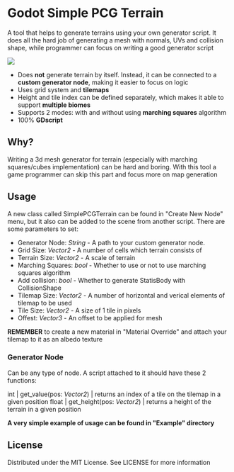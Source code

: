 # Godot Simple PCG Terrain

A tool that helps to generate terrains using your own generator script.
It does all the hard job of generating a mesh with normals, UVs and collision shape,
while programmer can focus on writing a good generator script

<img src="https://i.imgur.com/K75yMkr.gif"/>

* Does **not** generate terrain by itself. Instead, it can be connected to a **custom generator node**,
making it easier to focus on logic
* Uses grid system and **tilemaps**
* Height and tile index can be defined separately, which makes it able to support **multiple biomes**
* Supports 2 modes: with and without using **marching squares** algorithm
* 100% **GDscript**

## Why?
Writing a 3d mesh generator for terrain (especially with marching squares/cubes implementation) can be hard and boring.
With this tool a game programmer can skip this part and focus more on map generation

## Usage
A new class called SimplePCGTerrain can be found in "Create New Node" menu, but it also can be added to the scene from another script. There are some parameters to set:

* Generator Node: *String* - A path to your custom generator node.
* Grid Size: *Vector2* - A number of cells which terrain consists of
* Terrain Size: *Vector2* - A scale of terrain
* Marching Squares: *bool* - Whether to use or not to use marching squares algorithm
* Add collision: *bool* - Whether to generate StatisBody with CollisionShape
* Tilemap Size: *Vector2* - A number of horizontal and verical elements of tilemap to be used
* Tile Size: *Vector2* - A size of 1 tile in pixels
* Offest: *Vector3* - An offset to be applied for mesh

**REMEMBER** to create a new material in "Material Override" and attach your tilemap to it as an albedo texture

### Generator Node
Can be any type of node. A script attached to it should have these 2 functions:

int | get_value(pos: *Vector2*) | returns an index of a tile on the tilemap in a given position
float | get_height(pos: *Vector2*) | returns a height of the terrain in a given position
 
**A very simple example of usage can be found in "Example" directory**

## License
Distributed under the MIT License. See LICENSE for more information
